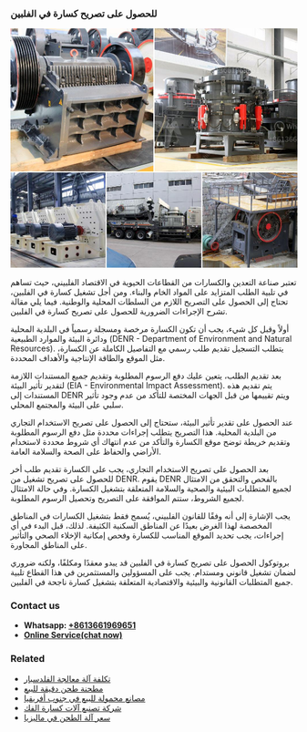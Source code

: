 <h3>للحصول على تصريح كسارة في الفلبين</h3><img src='1701853356.jpg' alt=''><p>تعتبر صناعة التعدين والكسارات من القطاعات الحيوية في الاقتصاد الفلبيني، حيث تساهم في تلبية الطلب المتزايد على المواد الخام والبناء. ومن أجل تشغيل كسارة في الفلبين، تحتاج إلى الحصول على التصريح اللازم من السلطات المحلية والوطنية. فيما يلي مقالة تشرح الإجراءات الضرورية للحصول على تصريح كسارة في الفلبين.</p><p>أولاً وقبل كل شيء، يجب أن تكون الكسارة مرخصة ومسجلة رسمياً في البلدية المحلية ودائرة البيئة والموارد الطبيعية (DENR - Department of Environment and Natural Resources). يتطلب التسجيل تقديم طلب رسمي مع التفاصيل الكاملة عن الكسارة، مثل الموقع والطاقة الإنتاجية والأهداف المحددة.</p><p>بعد تقديم الطلب، يتعين عليك دفع الرسوم المطلوبة وتقديم جميع المستندات اللازمة لتقدير تأثير البيئة (EIA - Environmental Impact Assessment). يتم تقديم هذه المستندات إلى DENR ويتم تقييمها من قبل الجهات المختصة للتأكد من عدم وجود تأثير سلبي على البيئة والمجتمع المحلي.</p><p>عند الحصول على تقدير تأثير البيئة، ستحتاج إلى الحصول على تصريح الاستخدام التجاري من البلدية المحلية. هذا التصريح يتطلب إجراءات محددة مثل دفع الرسوم المطلوبة وتقديم خريطة توضح موقع الكسارة والتأكد من عدم انتهاك أي شروط محددة لاستخدام الأراضي والحفاظ على الصحة والسلامة العامة.</p><p>بعد الحصول على تصريح الاستخدام التجاري، يجب على الكسارة تقديم طلب أخر للحصول على تصريح تشغيل من DENR. يقوم DENR بالفحص والتحقق من الامتثال لجميع المتطلبات البيئية والصحية والسلامة المتعلقة بتشغيل الكسارة. وفي حالة الامتثال لجميع الشروط، ستتم الموافقة على التصريح وتحصيل الرسوم المطلوبة.</p><p>يجب الإشارة إلى أنه وفقًا للقانون الفلبيني، يُسمح فقط بتشغيل الكسارات في المناطق المخصصة لهذا الغرض بعيدًا عن المناطق السكنية الكثيفة. لذلك، قبل البدء في أي إجراءات، يجب تحديد الموقع المناسب للكسارة وفحص إمكانية الإخلاء الصحي والتأثير على المناطق المجاورة.</p><p>بروتوكول الحصول على تصريح كسارة في الفلبين قد يبدو معقدًا ومكلفًا، ولكنه ضروري لضمان تشغيل قانوني ومستدام. يجب على المسؤولين والمستثمرين في هذا القطاع تلبية جميع المتطلبات القانونية والبيئية والاقتصادية المتعلقة بتشغيل كسارة ناجحة في الفلبين.</p><h3>Contact us</h3><ul><li><strong>Whatsapp:&nbsp;<a href="https://wa.me/8613661969651">+8613661969651</a></strong></li><li><a href="https://swt.shibang-china.com/?git&amp;zhl&amp;للحصول على تصريح كسارة في الفلبين"><strong>Online Service(chat now)</strong></a></li></ul><h3>Related</h3><ul><li><a href='تكلفة آلة معالجة الفلدسبار.md'>تكلفة آلة معالجة الفلدسبار</a></li><li><a href='مطحنة طحن دقيقة للبيع.md'>مطحنة طحن دقيقة للبيع</a></li><li><a href='مصانع محمولة للبيع في جنوب أفريقيا.md'>مصانع محمولة للبيع في جنوب أفريقيا</a></li><li><a href='شركة تصنيع آلات كسارة الفك.md'>شركة تصنيع آلات كسارة الفك</a></li><li><a href='سعر آلة الطحن في ماليزيا.md'>سعر آلة الطحن في ماليزيا</a></li></ul>